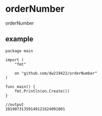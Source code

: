 # orderNumber
orderNumber

## example
```
package main

import (
	"fmt"

	on "github.com/dw219422/orderNumber"
)

func main() {
	fmt.Println(on.Create())
}

//output
20190731359149121624091001

```
